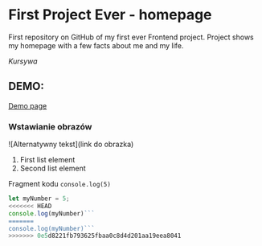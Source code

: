 # First Project Ever - homepage
First repository on GitHub of my first ever Frontend project. Project shows my homepage with a few facts about me and my life.

*Kursywa*

## DEMO:

[Demo page](https://szpytmus.github.io/homepage/) 

### Wstawianie obrazów
![Alternatywny tekst](link do obrazka)

1. First list element
1. Second list element


Fragment kodu `console.log(5)`

```javascript
let myNumber = 5;
<<<<<<< HEAD
console.log(myNumber)```
=======
console.log(myNumber)```
>>>>>>> 0e5d8221fb793625fbaa0c8d4d201aa19eea8041
